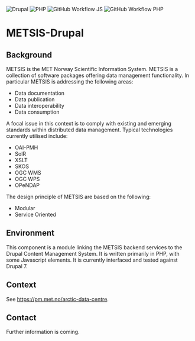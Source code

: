 ![Drupal](https://img.shields.io/badge/Drupal-0678BE?style=for-the-badge&logo=drupal&logoColor=white)
![PHP](https://img.shields.io/badge/PHP-777BB4?style=for-the-badge&logo=php&logoColor=white)
![GitHub Workflow JS](https://img.shields.io/github/actions/workflow/status/metno/metsis-drupal/codeql.yml?label=javascript&logo=javascript&style=flat-square)
![GitHub Workflow PHP](https://img.shields.io/github/actions/workflow/status/metno/metsis-drupal/phpcs.yml?label=php&logo=php&style=flat-square)

# METSIS-Drupal

## Background
METSIS is the MET Norway Scientific Information System. METSIS is a collection of software packages offering data management functionality. In particular METSIS is addressing the following areas:
* Data documentation
* Data publication
* Data interoperability
* Data consumption

A focal issue in this context is to comply with existing and emerging standards within distributed data management. Typical technologies currently utilised include:
* OAI-PMH
* SolR
* XSLT
* SKOS
* OGC WMS
* OGC WPS
* OPeNDAP

The design principle of METSIS are based on the following:
* Modular
* Service Oriented

## Environment
This component is a module linking the METSIS backend services to the Drupal Content Management System. It is written primarily in PHP, with some Javascript elements. It is currently interfaced and tested against Drupal 7.

## Context
 See https://pm.met.no/arctic-data-centre. 

## Contact
Further information is coming. 
